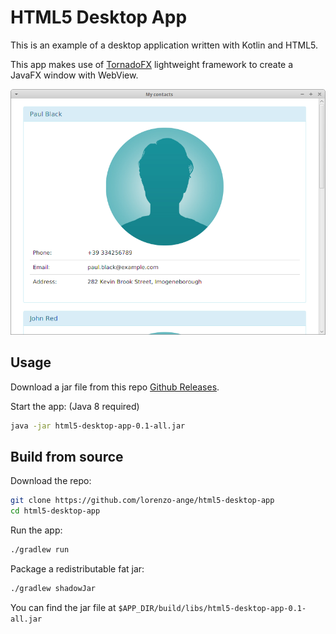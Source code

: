 # HTML5 Desktop App
This is an example of a desktop application written with Kotlin and HTML5.

This app makes use of [TornadoFX](https://github.com/edvin/tornadofx) lightweight framework to create a JavaFX window with WebView.

![App screenshot](screenshots/screenshot-1.png?raw=true "App screenshot")

## Usage
Download a jar file from this repo [Github Releases](https://github.com/lorenzo-ange/html5-desktop-app/releases).

Start the app: (Java 8 required)
```bash
java -jar html5-desktop-app-0.1-all.jar
```

## Build from source
Download the repo:
```bash
git clone https://github.com/lorenzo-ange/html5-desktop-app
cd html5-desktop-app
```

Run the app:
```bash
./gradlew run
```

Package a redistributable fat jar:
 ```bash
 ./gradlew shadowJar
 ```
 You can find the jar file at `$APP_DIR/build/libs/html5-desktop-app-0.1-all.jar`